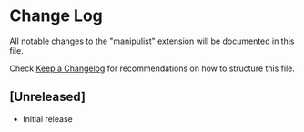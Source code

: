 # Change Log

All notable changes to the "manipulist" extension will be documented in this file.

Check [Keep a Changelog](http://keepachangelog.com/) for recommendations on how to structure this file.

## [Unreleased]

- Initial release